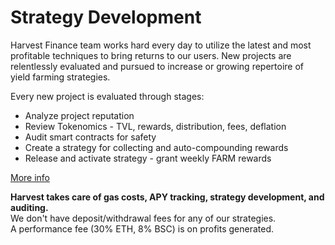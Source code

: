 # Strategy Development

Harvest Finance team works hard every day to utilize the latest and most profitable techniques to bring returns to our users. New projects are relentlessly evaluated and pursued to increase or growing repertoire of yield farming strategies.

Every new project is evaluated through stages:

* Analyze project reputation
* Review Tokenomics - TVL, rewards, distribution, fees, deflation
* Audit smart contracts for safety
* Create a strategy for collecting and auto-compounding rewards
* Release and activate strategy - grant weekly FARM rewards

[More info](https://www.notion.so/harvestfinance/Farm-ops-check-list-7cd2e0d9da364252ac465cb8a176f0e0)

**Harvest takes care of gas costs, APY tracking, strategy development, and auditing.**  
We don't have deposit/withdrawal fees for any of our strategies.  
A performance fee \(30% ETH, 8% BSC\) is on profits generated.

